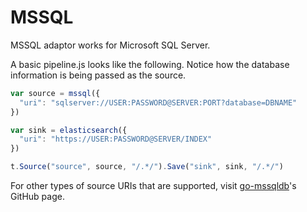 # MSSQL

MSSQL adaptor works for Microsoft SQL Server.

A basic pipeline.js looks like the following.
Notice how the database information is being passed as the source.

```js
var source = mssql({
  "uri": "sqlserver://USER:PASSWORD@SERVER:PORT?database=DBNAME"
})

var sink = elasticsearch({
  "uri": "https://USER:PASSWORD@SERVER/INDEX"
})

t.Source("source", source, "/.*/").Save("sink", sink, "/.*/")
```

For other types of source URIs that are supported, visit [go-mssqldb](https://github.com/denisenkom/go-mssqldb#connection-parameters-and-dsn)'s GitHub page. 
